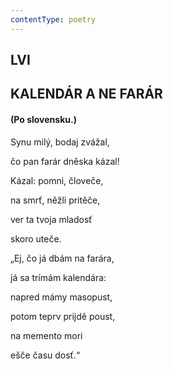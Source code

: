 ```yaml
---
contentType: poetry
---
```


<section>

## LVI  

## KALENDÁR A NE FARÁR

#### (Po slovensku.)

Synu milý, bodaj zvážal,  

čo pan farár dněska kázal!

Kázal: pomni, človeče,

na smrť, něžli pritěče,

ver ta tvoja mladosť

skoro uteče.

</section>

<section>

„Ej, čo já dbám na farára,

já sa trímám kalendára:

napred mámy masopust,

potom teprv prijdě poust,

na memento mori

ešče času dosť.“

</section>
